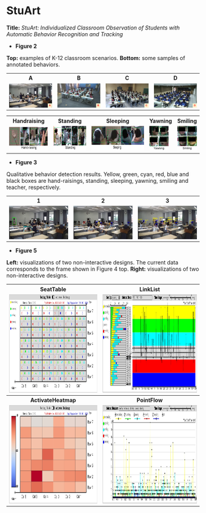 # StuArt

**Title:** *StuArt: Individualized Classroom Observation of Students with Automatic Behavior Recognition and Tracking*

* **Figure 2**

**Top:** examples of K-12 classroom scenarios. **Bottom:** some samples of annotated behaviors.

<table>
<tr>
<th>A</th>
<th>B</th>
<th>C</th>
<th>D</th>
</tr>
<tr>
<td><img src="./pictures/figure2-A.png" width="256"></td>
<td><img src="./pictures/figure2-B.png" width="256"></td> 
<td><img src="./pictures/figure2-C.png" width="256"></td>
<td><img src="./pictures/figure2-D.png" width="256"></td> 
</tr>
</table>

<table>
<tr>
<th>Handraising</th>
<th>Standing</th>
<th>Sleeping</th>
<th>Yawning</th>
<th>Smiling</th>
</tr>
<tr>
<td><img src="./pictures/figure2-handraising.png" height="64"></td>
<td><img src="./pictures/figure2-standing.png" height="64"></td> 
<td><img src="./pictures/figure2-sleeping.png" height="64"></td>
<td><img src="./pictures/figure2-yawning.png" height="64"></td> 
<td><img src="./pictures/figure2-smiling.png" height="64"></td> 
</tr>
</table>


* **Figure 3**

Qualitative behavior detection results. Yellow, green, cyan, red, blue and black boxes are hand-raisings, standing, sleeping, yawning, smiling and teacher, respectively.

<table>
<tr>
<th>1</th>
<th>2</th>
<th>3</th>
</tr>
<tr>
<td><img src="./pictures/figure3-1.png" width="320"></td>
<td><img src="./pictures/figure3-2.png" width="320"></td> 
<td><img src="./pictures/figure3-3.png" width="320"></td>
</tr>
</table>


* **Figure 5**

**Left:** visualizations of two non-interactive designs. The current data corresponds to the frame shown in Figure 4 top. **Right:** visualizations of two non-interactive designs.

<table>
<tr>
<th>SeatTable</th>
<th>LinkList</th>
</tr>
<tr>
<td><img src="./pictures/figure5-SeatTable.png" height="256"></td>
<td><img src="./pictures/figure5-LinkList.png" height="256"></td> 
</tr>
<tr>
<th>ActivateHeatmap</th>
<th>PointFlow</th>
</tr>
<tr>
<td><img src="./pictures/figure5-ActivateHeatmap.png" height="256"></td>
<td><img src="./pictures/figure5-PointFlow.png" height="256"></td> 
</tr>
</table>


